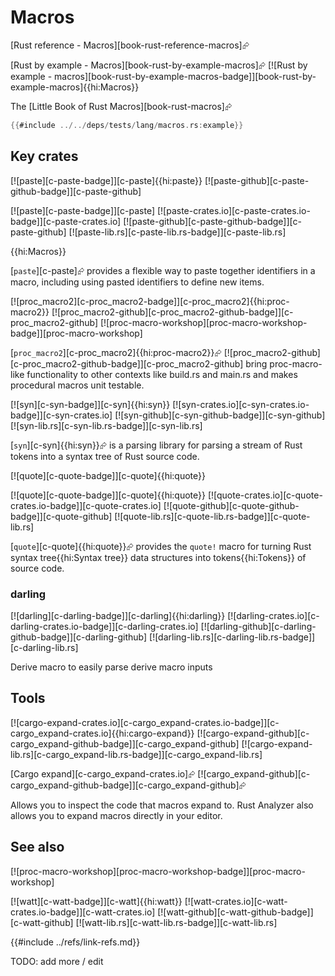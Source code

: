 # Macros

[Rust reference - Macros][book-rust-reference-macros]⮳

[Rust by example - Macros][book-rust-by-example-macros]⮳  [![Rust by example - macros][book-rust-by-example-macros-badge]][book-rust-by-example-macros]{{hi:Macros}}

The [Little Book of Rust Macros][book-rust-macros]⮳

```rust
{{#include ../../deps/tests/lang/macros.rs:example}}
```

## Key crates

[![paste][c-paste-badge]][c-paste]{{hi:paste}}  [![paste-github][c-paste-github-badge]][c-paste-github]

[![paste][c-paste-badge]][c-paste]
[![paste-crates.io][c-paste-crates.io-badge]][c-paste-crates.io]
[![paste-github][c-paste-github-badge]][c-paste-github]
[![paste-lib.rs][c-paste-lib.rs-badge]][c-paste-lib.rs]

{{hi:Macros}}

[`paste`][c-paste]⮳ provides a flexible way to paste together identifiers in a macro, including using pasted identifiers to define new items.

[![proc_macro2][c-proc_macro2-badge]][c-proc_macro2]{{hi:proc-macro2}}  [![proc_macro2-github][c-proc_macro2-github-badge]][c-proc_macro2-github]  [![proc-macro-workshop][proc-macro-workshop-badge]][proc-macro-workshop]

[`proc_macro2`][c-proc_macro2]{{hi:proc-macro2}}⮳ [![proc_macro2-github][c-proc_macro2-github-badge]][c-proc_macro2-github] bring proc-macro-like functionality to other contexts like build.rs and main.rs and makes procedural macros unit testable.

[![syn][c-syn-badge]][c-syn]{{hi:syn}}
[![syn-crates.io][c-syn-crates.io-badge]][c-syn-crates.io]
[![syn-github][c-syn-github-badge]][c-syn-github]
[![syn-lib.rs][c-syn-lib.rs-badge]][c-syn-lib.rs]

[`syn`][c-syn]{{hi:syn}}⮳ is a parsing library for parsing a stream of Rust tokens into a syntax tree of Rust source code.

[![quote][c-quote-badge]][c-quote]{{hi:quote}}

[![quote][c-quote-badge]][c-quote]{{hi:quote}}
[![quote-crates.io][c-quote-crates.io-badge]][c-quote-crates.io]
[![quote-github][c-quote-github-badge]][c-quote-github]
[![quote-lib.rs][c-quote-lib.rs-badge]][c-quote-lib.rs]

[`quote`][c-quote]{{hi:quote}}⮳ provides the `quote!` macro for turning Rust syntax tree{{hi:Syntax tree}} data structures into tokens{{hi:Tokens}} of source code.

### darling

[![darling][c-darling-badge]][c-darling]{{hi:darling}}
[![darling-crates.io][c-darling-crates.io-badge]][c-darling-crates.io]
[![darling-github][c-darling-github-badge]][c-darling-github]
[![darling-lib.rs][c-darling-lib.rs-badge]][c-darling-lib.rs]

Derive macro to easily parse derive macro inputs

## Tools

[![cargo-expand-crates.io][c-cargo_expand-crates.io-badge]][c-cargo_expand-crates.io]{{hi:cargo-expand}}
[![cargo-expand-github][c-cargo_expand-github-badge]][c-cargo_expand-github]
[![cargo-expand-lib.rs][c-cargo_expand-lib.rs-badge]][c-cargo_expand-lib.rs]

[Cargo expand][c-cargo_expand-crates.io]⮳ [![cargo_expand-github][c-cargo_expand-github-badge]][c-cargo_expand-github]⮳

Allows you to inspect the code that macros expand to. Rust Analyzer also allows you to expand macros directly in your editor.

## See also

[![proc-macro-workshop][proc-macro-workshop-badge]][proc-macro-workshop]

[![watt][c-watt-badge]][c-watt]{{hi:watt}}
[![watt-crates.io][c-watt-crates.io-badge]][c-watt-crates.io]
[![watt-github][c-watt-github-badge]][c-watt-github]
[![watt-lib.rs][c-watt-lib.rs-badge]][c-watt-lib.rs]

{{#include ../refs/link-refs.md}}

<div class="hidden">
TODO: add more / edit
</div>
